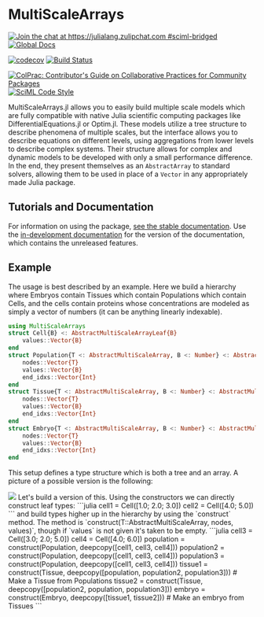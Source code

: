 # MultiScaleArrays

[![Join the chat at https://julialang.zulipchat.com #sciml-bridged](https://img.shields.io/static/v1?label=Zulip&message=chat&color=9558b2&labelColor=389826)](https://julialang.zulipchat.com/#narrow/stream/279055-sciml-bridged)
[![Global Docs](https://img.shields.io/badge/docs-SciML-blue.svg)](https://docs.sciml.ai/MultiScaleArrays/stable/)

[![codecov](https://codecov.io/gh/SciML/MultiScaleArrays.jl/branch/master/graph/badge.svg?token=FwXaKBNW67)](https://codecov.io/gh/SciML/MultiScaleArrays.jl)
[![Build Status](https://github.com/SciML/MultiScaleArrays.jl/workflows/CI/badge.svg)](https://github.com/SciML/MultiScaleArrays.jl/actions?query=workflow%3ACI)

[![ColPrac: Contributor's Guide on Collaborative Practices for Community Packages](https://img.shields.io/badge/ColPrac-Contributor%27s%20Guide-blueviolet)](https://github.com/SciML/ColPrac)
[![SciML Code Style](https://img.shields.io/static/v1?label=code%20style&message=SciML&color=9558b2&labelColor=389826)](https://github.com/SciML/SciMLStyle)

MultiScaleArrays.jl allows you to easily build multiple scale models which are
fully compatible with native Julia scientific computing packages like
DifferentialEquations.jl or Optim.jl. These models utilize
a tree structure to describe phenomena of multiple scales, but the interface allows
you to describe equations on different levels, using aggregations from lower
levels to describe complex systems. Their structure allows for complex and dynamic
models to be developed with only a small performance difference. In the end, they present
themselves as an `AbstractArray` to standard solvers, allowing them to be used
in place of a `Vector` in any appropriately made Julia package.

## Tutorials and Documentation

For information on using the package,
[see the stable documentation](https://docs.sciml.ai/MultiScaleArrays/stable/). Use the
[in-development documentation](https://docs.sciml.ai/MultiScaleArrays/dev/) for the version of
the documentation, which contains the unreleased features.

## Example

The usage is best described by an example. Here we build a hierarchy where
Embryos contain Tissues which contain Populations which contain Cells, and the
cells contain proteins whose concentrations are modeled as simply a vector
of numbers (it can be anything linearly indexable).

```julia
using MultiScaleArrays
struct Cell{B} <: AbstractMultiScaleArrayLeaf{B}
    values::Vector{B}
end
struct Population{T <: AbstractMultiScaleArray, B <: Number} <: AbstractMultiScaleArray{B}
    nodes::Vector{T}
    values::Vector{B}
    end_idxs::Vector{Int}
end
struct Tissue{T <: AbstractMultiScaleArray, B <: Number} <: AbstractMultiScaleArray{B}
    nodes::Vector{T}
    values::Vector{B}
    end_idxs::Vector{Int}
end
struct Embryo{T <: AbstractMultiScaleArray, B <: Number} <: AbstractMultiScaleArrayHead{B}
    nodes::Vector{T}
    values::Vector{B}
    end_idxs::Vector{Int}
end
```

This setup defines a type structure which is both a tree and an array. A picture of a possible
version is the following:

<img src="https://user-images.githubusercontent.com/1814174/27211626-79fe1b9a-520f-11e7-87f1-1cb33da91609.PNG">
Let's build a version of this. Using the constructors we can directly construct leaf types:
```julia
cell1 = Cell([1.0; 2.0; 3.0])
cell2 = Cell([4.0; 5.0])
```
and build types higher up in the hierarchy by using the `construct` method. The method
is `construct(T::AbstractMultiScaleArray, nodes, values)`, though if `values` is not given it's
taken to be empty.
```julia
cell3 = Cell([3.0; 2.0; 5.0])
cell4 = Cell([4.0; 6.0])
population = construct(Population, deepcopy([cell1, cell3, cell4]))
population2 = construct(Population, deepcopy([cell1, cell3, cell4]))
population3 = construct(Population, deepcopy([cell1, cell3, cell4]))
tissue1 = construct(Tissue, deepcopy([population, population2, population3])) # Make a Tissue from Populations
tissue2 = construct(Tissue, deepcopy([population2, population, population3]))
embryo = construct(Embryo, deepcopy([tissue1, tissue2])) # Make an embryo from Tissues
```
